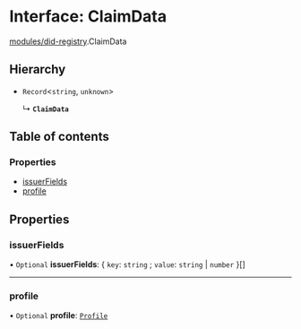 # Interface: ClaimData

[modules/did-registry](../modules/modules_did_registry.md).ClaimData

## Hierarchy

- `Record`<`string`, `unknown`\>

  ↳ **`ClaimData`**

## Table of contents

### Properties

- [issuerFields](modules_did_registry.ClaimData.md#issuerfields)
- [profile](modules_did_registry.ClaimData.md#profile)

## Properties

### issuerFields

• `Optional` **issuerFields**: { `key`: `string` ; `value`: `string` \| `number`  }[]

___

### profile

• `Optional` **profile**: [`Profile`](modules_did_registry.Profile.md)

